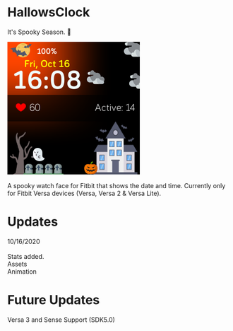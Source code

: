 # HallowsClock 

It's Spooky Season. 🎃

![Screenshot on Fitbit Versa](versa-screenshot.png)


A spooky watch face for Fitbit that shows the date and time. Currently only for Fitbit Versa devices (Versa, Versa 2 & Versa Lite). 

#  Updates 
10/16/2020</br></br>
Stats added. </br>
Assets</br>
Animation</br>

# Future Updates 
Versa 3 and Sense Support (SDK5.0)
